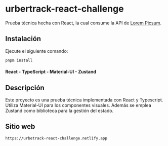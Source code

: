 # urbertrack-react-challenge
Prueba técnica hecha con React, la cual consume la API de [Lorem Picsum](https://picsum.photos/).

## Instalación
Ejecute el siguiente comando:

```bash
pnpm install
```

#### React - TypeScript - Material-UI - Zustand

## Descripción
Este proyecto es una prueba técnica implementada con React y Typescript. Utiliza Material-UI para los componentes visuales. Además se emplea Zustand como biblioteca para la gestión del estado.

## Sitio web
``` https://urbetrack-react-challenge.netlify.app ```
